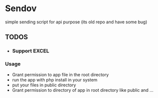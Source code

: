 # Sendov
simple sending script for api purpose (its old repo and have some bug)

## TODOS
- ### Support EXCEL

### Usage
- Grant permission to app file in the root directory
- run the app with php install in your system
- put your files in public directory
- Grant permission to directory of app in root directory like public and ...
